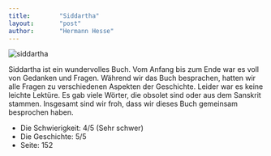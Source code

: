 ```yaml
---
title:        "Siddartha"
layout:       "post"
author:       "Hermann Hesse"
---
```


![siddartha](hhttps://images-na.ssl-images-amazon.com/images/S/compressed.photo.goodreads.com/books/1629378189i/52036.jpg "Siddartha")

Siddartha ist ein wundervolles Buch. Vom Anfang bis zum Ende war es voll von Gedanken und Fragen. Während wir das Buch besprachen, hatten wir alle Fragen zu verschiedenen Aspekten der Geschichte.
Leider war es keine leichte Lektüre. Es gab viele Wörter, die obsolet sind oder aus dem Sanskrit stammen. Insgesamt sind wir froh, dass wir dieses Buch gemeinsam besprochen haben. 

* Die Schwierigkeit: 4/5 (Sehr schwer)
* Die Geschichte: 5/5
* Seite: 152
 
